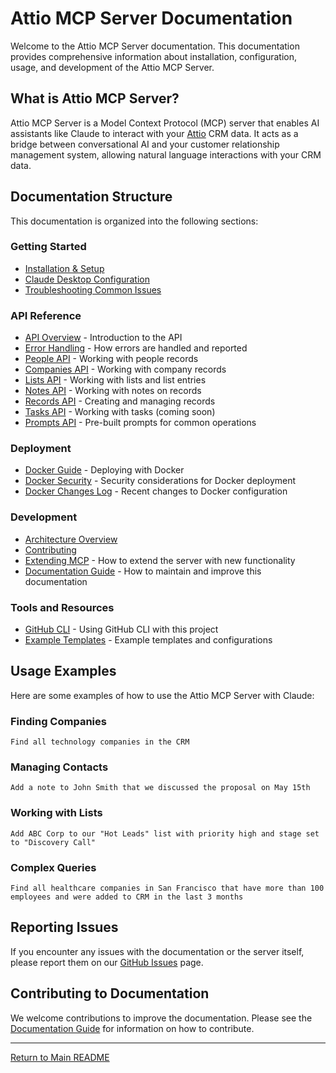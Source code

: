 # Attio MCP Server Documentation

Welcome to the Attio MCP Server documentation. This documentation provides comprehensive information about installation, configuration, usage, and development of the Attio MCP Server.

## What is Attio MCP Server?

Attio MCP Server is a Model Context Protocol (MCP) server that enables AI assistants like Claude to interact with your [Attio](https://attio.com/) CRM data. It acts as a bridge between conversational AI and your customer relationship management system, allowing natural language interactions with your CRM data.

## Documentation Structure

This documentation is organized into the following sections:

### Getting Started
- [Installation & Setup](./getting-started.md)
- [Claude Desktop Configuration](./claude-desktop-config.md)
- [Troubleshooting Common Issues](./troubleshooting.md)

### API Reference
- [API Overview](./api/api-overview.md) - Introduction to the API
- [Error Handling](./api/error-handling.md) - How errors are handled and reported
- [People API](./api/people-api.md) - Working with people records
- [Companies API](./api/objects-api.md) - Working with company records
- [Lists API](./api/lists-api.md) - Working with lists and list entries
- [Notes API](./api/notes-api.md) - Working with notes on records
- [Records API](./api/records-api.md) - Creating and managing records
- [Tasks API](./api/tasks-api.md) - Working with tasks (coming soon)
- [Prompts API](./api/prompts-api.md) - Pre-built prompts for common operations

### Deployment
- [Docker Guide](./docker/docker-guide.md) - Deploying with Docker
- [Docker Security](./docker/security-guide.md) - Security considerations for Docker deployment
- [Docker Changes Log](./docker/CHANGES.md) - Recent changes to Docker configuration

### Development
- [Architecture Overview](./architecture.md)
- [Contributing](../CONTRIB.md)
- [Extending MCP](./api/extending-mcp.md) - How to extend the server with new functionality
- [Documentation Guide](./documentation-guide.md) - How to maintain and improve this documentation

### Tools and Resources
- [GitHub CLI](./tools/github-cli.md) - Using GitHub CLI with this project
- [Example Templates](./examples/) - Example templates and configurations

## Usage Examples

Here are some examples of how to use the Attio MCP Server with Claude:

### Finding Companies
```
Find all technology companies in the CRM
```

### Managing Contacts
```
Add a note to John Smith that we discussed the proposal on May 15th
```

### Working with Lists
```
Add ABC Corp to our "Hot Leads" list with priority high and stage set to "Discovery Call"
```

### Complex Queries
```
Find all healthcare companies in San Francisco that have more than 100 employees and were added to CRM in the last 3 months
```

## Reporting Issues

If you encounter any issues with the documentation or the server itself, please report them on our [GitHub Issues](https://github.com/kesslerio/attio-mcp-server/issues) page.

## Contributing to Documentation

We welcome contributions to improve the documentation. Please see the [Documentation Guide](./documentation-guide.md) for information on how to contribute.

---

[Return to Main README](../README.md)